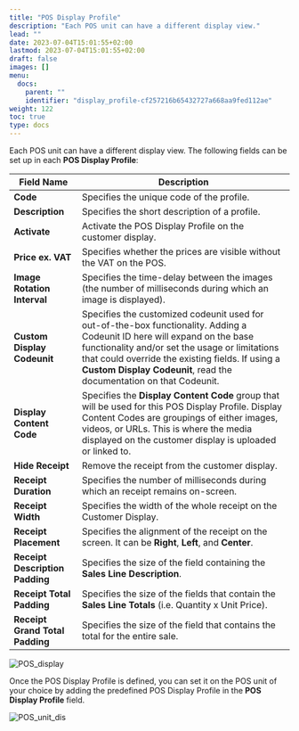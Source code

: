 ```yaml
---
title: "POS Display Profile"
description: "Each POS unit can have a different display view."
lead: ""
date: 2023-07-04T15:01:55+02:00
lastmod: 2023-07-04T15:01:55+02:00
draft: false
images: []
menu:
  docs:
    parent: ""
    identifier: "display_profile-cf257216b65432727a668aa9fed112ae"
weight: 122
toc: true
type: docs
---
```


Each POS unit can have a different display view. The following fields can be set up in each **POS Display Profile**:
 

| Field Name      | Description |
| ----------- | ----------- |
| **Code**       | Specifies the unique code of the profile.     |
| **Description**   | Specifies the short description of a profile.        |
| **Activate**  |  Activate the POS Display Profile on the customer display. |
| **Price ex. VAT** | Specifies whether the prices are visible without the VAT on the POS. |
| **Image Rotation Interval** |  Specifies the time-delay between the images (the number of milliseconds during which an image is displayed). |
| **Custom Display Codeunit** |  Specifies the customized codeunit used for out-of-the-box functionality. Adding a Codeunit ID here will expand on the base functionality and/or set the usage or limitations that could override the existing fields. If using a **Custom Display Codeunit**, read the documentation on that Codeunit. |
| **Display Content Code** | Specifies the **Display Content Code** group that will be used for this POS Display Profile. Display Content Codes are groupings of either images, videos, or URLs. This is where the media displayed on the customer display is uploaded or linked to. |
| **Hide Receipt** | Remove the receipt from the customer display. |
| **Receipt Duration** | Specifies the number of milliseconds during which an receipt remains on-screen. |
| **Receipt Width** | Specifies the width of the whole receipt on the Customer Display. |
| **Receipt Placement** | Specifies the alignment of the receipt on the screen. It can be **Right**, **Left**, and **Center**. |
| **Receipt Description Padding** | Specifies the size of the field containing the **Sales Line Description**. |
| **Receipt Total Padding** | Specifies the size of the fields that contain the **Sales Line Totals** (i.e. Quantity x Unit Price). |
| **Receipt Grand Total Padding** |  Specifies the size of the field that contains the total for the entire sale. |

![POS_display](POS_display.png)


Once the POS Display Profile is defined, you can set it on the POS unit of your choice by adding the predefined POS Display Profile in the **POS Display Profile** field.

![POS_unit_dis](POS_display1.png)